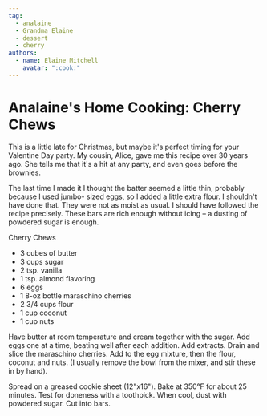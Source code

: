 ```yaml
---
tag:
  - analaine
  - Grandma Elaine
  - dessert
  - cherry
authors:
  - name: Elaine Mitchell
    avatar: ":cook:"
---
```


# Analaine's Home Cooking: Cherry Chews
This is a little late for Christmas, but maybe it's perfect timing for your Valentine Day party.
My cousin, Alice, gave me this recipe over 30 years ago. She tells me that it's a hit at any party,
and even goes before the brownies.

The last time I made it I thought the batter seemed a little thin, probably because I used jumbo-
sized eggs, so I added a little extra flour. I shouldn't have done that. They were not as moist as
usual. I should have followed the recipe precisely. These bars are rich enough without icing – a
dusting of powdered sugar is enough.

Cherry Chews
* 3 cubes of butter
* 3 cups sugar
* 2 tsp. vanilla
* 1 tsp. almond flavoring
* 6 eggs
* 1 8-oz bottle maraschino cherries
* 2 3/4 cups flour
* 1 cup coconut
* 1 cup nuts

Have butter at room temperature and cream together with the sugar. Add eggs one at a time,
beating well after each addition. Add extracts. Drain and slice the maraschino cherries. Add to
the egg mixture, then the flour, coconut and nuts. (I usually remove the bowl from the mixer,
and stir these in by hand).

Spread on a greased cookie sheet (12"x16"). Bake at 350°F for about 25 minutes. Test for
doneness with a toothpick. When cool, dust with powdered sugar. Cut into bars.